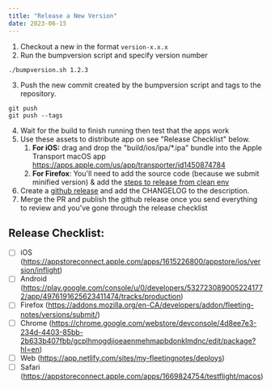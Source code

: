 ```yaml
---
title: "Release a New Version"
date: 2023-06-15
---
```

1. Checkout a new in the format `version-x.x.x`
2. Run the bumpversion script and specify version number
```
./bumpversion.sh 1.2.3
```
3. Push the new commit created by the bumpversion script and tags to the repository. 
```
git push
git push --tags
```
4. Wait for the build to finish running then test that the apps work
5. Use these assets to distribute app on see "Release Checklist" below.
	1. **For iOS:** drag and drop the "build/ios/ipa/*.ipa" bundle into the Apple Transport macOS app https://apps.apple.com/us/app/transporter/id1450874784
	2. **For Firefox**: You'll need to add the source code (because we submit minified version) & add the [steps to release from clean env](https://github.com/fleetingnotes/fleeting-notes-flutter/blob/main/docs/release_from_clean_env.md)
6. Create a [github release](https://github.com/fleetingnotes/fleeting-notes-flutter/releases) and add the CHANGELOG to the description. 
7. Merge the PR and publish the github release once you send everything to review and you've gone through the release checklist

## Release Checklist:
- [ ] iOS (https://appstoreconnect.apple.com/apps/1615226800/appstore/ios/version/inflight)
- [ ] Android (https://play.google.com/console/u/0/developers/5327230890052241772/app/4976191625623411474/tracks/production)
- [ ] Firefox (https://addons.mozilla.org/en-CA/developers/addon/fleeting-notes/versions/submit/)
- [ ] Chrome (https://chrome.google.com/webstore/devconsole/4d8ee7e3-234d-4403-85bb-2b633b407fbb/gcplhmogdjioeaenmehmapbdonklmdnc/edit/package?hl=en)
- [ ] Web (https://app.netlify.com/sites/my-fleetingnotes/deploys)
- [ ] Safari (https://appstoreconnect.apple.com/apps/1669824754/testflight/macos)
